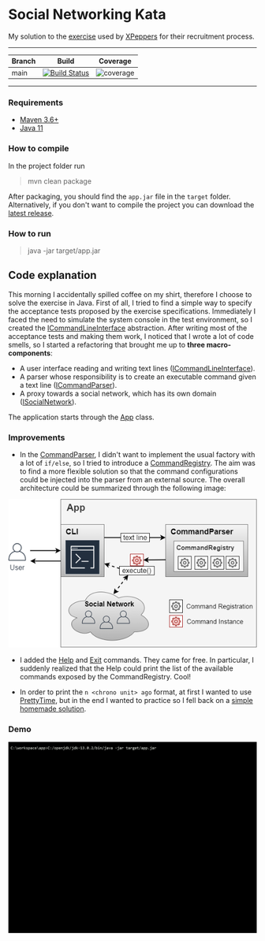 # Social Networking Kata
My solution to the [exercise](https://github.com/xpeppers/social_networking_kata) used by [XPeppers](https://www.xpeppers.com/) for their recruitment process.

----------------------

| Branch        | Build           | Coverage           |
| ------------- |:-------------:|:-------------:|
| main      	| [![Build Status](https://travis-ci.org/dsantarelli/social_networking_kata.svg?branch=main)](https://travis-ci.org/dsantarelli/social_networking_kata) | ![coverage](https://img.shields.io/badge/coverage-96%25-brightgreen) |

----------------------

### Requirements

* [Maven 3.6+](https://maven.apache.org/download.cgi)
* [Java 11](https://www.oracle.com/it/java/technologies/javase-jdk11-downloads.html)

### How to compile

In the project folder run
> mvn clean package

After packaging, you should find the `app.jar` file in the `target` folder.
Alternatively, if you don't want to compile the project you can download the [latest release](https://github.com/dsantarelli/social_networking_kata/releases).

### How to run

> java -jar target/app.jar


## Code explanation

This morning I accidentally spilled coffee on my shirt, therefore I choose to solve the exercise in Java.
First of all, I tried to find a simple way to specify the acceptance tests proposed by the exercise specifications.
Immediately I faced the need to simulate the system console in the test environment, so I created the [ICommandLineInterface](https://github.com/dsantarelli/social_networking_kata/tree/main/src/main/java/com/xpeppers/snk/ui) abstraction.
After writing most of the acceptance tests and making them work, I noticed that I wrote a lot of code smells, so I started a refactoring that brought me up to **three macro-components**:

* A user interface reading and writing text lines ([ICommandLineInterface](https://github.com/dsantarelli/social_networking_kata/tree/main/src/main/java/com/xpeppers/snk/ui)).
* A parser whose responsibility is to create an executable command given a text line ([ICommandParser](https://github.com/dsantarelli/social_networking_kata/tree/main/src/main/java/com/xpeppers/snk/command/parser)).
* A proxy towards a social network, which has its own domain ([ISocialNetwork](https://github.com/dsantarelli/social_networking_kata/tree/main/src/main/java/com/xpeppers/snk/socialnetwork)).

The application starts through the [App](https://github.com/dsantarelli/social_networking_kata/blob/main/src/main/java/com/xpeppers/snk/App.java) class.

### Improvements

* In the [CommandParser](https://github.com/dsantarelli/social_networking_kata/blob/main/src/main/java/com/xpeppers/snk/command/parser/CommandParser.java), I didn't want to implement the usual factory with a lot of `if/else`, so I tried to introduce a [CommandRegistry](https://github.com/dsantarelli/social_networking_kata/blob/main/src/main/java/com/xpeppers/snk/command/parser/CommandRegistry.java). The aim was to find a more flexible solution so that the command configurations could be injected into the parser from an external source. The overall architecture could be summarized through the following image:

![](kata.png)

* I added the [Help](https://github.com/dsantarelli/social_networking_kata/blob/main/src/main/java/com/xpeppers/snk/command/HelpCommand.java) and [Exit](https://github.com/dsantarelli/social_networking_kata/blob/main/src/main/java/com/xpeppers/snk/command/ExitCommand.java) commands. They came for free. In particular, I suddenly realized that the Help could print the list of the available commands exposed by the CommandRegistry. Cool!

* In order to print the `n <chrono unit> ago` format, at first I wanted to use [PrettyTime](https://www.ocpsoft.org/prettytime/), but in the end I wanted to practice so I fell back on a [simple homemade solution](https://github.com/dsantarelli/social_networking_kata/blob/main/src/main/java/com/xpeppers/snk/text/PrettyTimeFormatter.java).

### Demo

![](demo.gif)

